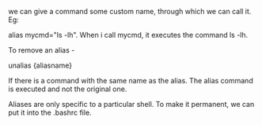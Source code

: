 
we can give a command some custom name, through which we can call it. Eg: 

alias mycmd="ls -lh". When i call mycmd, it executes the command ls -lh. 

To remove an alias - 

unalias {aliasname} 


If there is a command with the same name as the alias. The alias command is executed and not the original one. 

Aliases are only specific to a particular shell. To make it permanent, we can put it into the .bashrc file. 